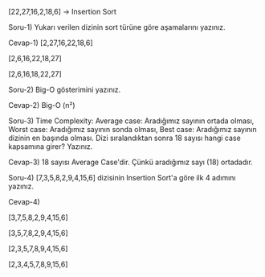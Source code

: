 [22,27,16,2,18,6] -> Insertion Sort

Soru-1)
Yukarı verilen dizinin sort türüne göre aşamalarını yazınız.

Cevap-1)
[2,27,16,22,18,6]

[2,6,16,22,18,27]

[2,6,16,18,22,27]

Soru-2)
Big-O gösterimini yazınız.

Cevap-2)
Big-O (n²)

Soru-3)
Time Complexity: Average case: Aradığımız sayının ortada olması,
Worst case: Aradığımız sayının sonda olması, 
Best case: Aradığımız sayının dizinin en başında olması.
Dizi sıralandıktan sonra 18 sayısı hangi case kapsamına girer? Yazınız.

Cevap-3)
18 sayısı Average Case'dir. Çünkü aradığımız sayı (18) ortadadır.

Soru-4)
[7,3,5,8,2,9,4,15,6] dizisinin Insertion Sort'a göre ilk 4 adımını yazınız.

Cevap-4)

[3,7,5,8,2,9,4,15,6]

[3,5,7,8,2,9,4,15,6]

[2,3,5,7,8,9,4,15,6]

[2,3,4,5,7,8,9,15,6]